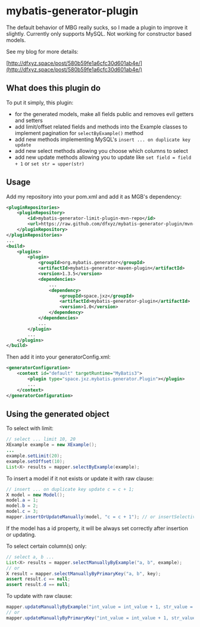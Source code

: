 mybatis-generator-plugin
========================
The default behavior of MBG really sucks, so I made a plugin to improve it slightly. Currently only supports MySQL. Not working for constructor based models.

See my blog for more details:

[http://dfxyz.space/post/580b59fe1a6cfc30d601ab4e/](http://dfxyz.space/post/580b59fe1a6cfc30d601ab4e/)

## What does this plugin do
To put it simply, this plugin:

* for the generated models, make all fields public and removes evil getters and setters
* add limit/offset related fields and methods into the Example classes to implement pagination for `selectByExample()` method
* add new methods implementing MySQL's `insert ... on duplicate key update`
* add new select methods allowing you choose which columns to select
* add new update methods allowing you to update like `set field = field + 1` or `set str = upper(str)`

## Usage
Add my repository into your pom.xml and add it as MGB's dependency:

```xml
<pluginRepositories>
    <pluginRepository>
        <id>mybatis-generator-limit-plugin-mvn-repo</id>
        <url>https://raw.github.com/dfxyz/mybatis-generator-plugin/mvn-repo/</url>
    </pluginRepository>
</pluginRepositories>
...
<build>
    <plugins>
        <plugin>
            <groupId>org.mybatis.generator</groupId>
            <artifactId>mybatis-generator-maven-plugin</artifactId>
            <version>1.3.5</version>
            <dependencies>
                ...
                <dependency>
                    <groupId>space.jxz</groupId>
                    <artifactId>mybatis-generator-plugin</artifactId>
                    <version>1.0</version>
                </dependency>
            </dependencies>
            ...
        </plugin>
        ...
    </plugins>
</build>
```

Then add it into your generatorConfig.xml:

```xml
<generatorConfiguration>
    <context id="default" targetRuntime="MyBatis3">
        <plugin type="space.jxz.mybatis.generator.Plugin"></plugin>
        ...
    </context>
</generatorConfiguration>
```

## Using the generated object

To select with limit:

```java
// select ... limit 10, 20
XExample example = new XExample();
...
example.setLimit(20);
example.setOffset(10);
List<X> results = mapper.selectByExample(example);
```

To insert a model if it not exists or update it with raw clause:

```java
// insert ... on duplicate key update c = c + 1;
X model = new Model();
model.a = 1;
model.b = 2;
model.c = 3;
mapper.insertOrUpdateManually(model, "c = c + 1"); // or insertSelectiveOrUpdateManually()
```

If the model has a id property, it will be always set correctly after insertion or updating.

To select certain column(s) only:

```java
// select a, b ...
List<X> results = mapper.selectManuallyByExample("a, b", example);
// or
X result = mapper.selectManuallyByPrimaryKey("a, b", key);
assert result.c == null;
assert result.d == null;
```

To update with raw clause:

```java
mapper.updateManuallyByExample("int_value = int_value + 1, str_value = upper(str_value)", example);
// or
mapper.updateManuallyByPrimaryKey("int_value = int_value + 1, str_value = upper(str_value)", key);
```
